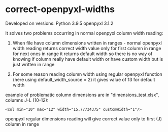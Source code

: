 # correct-openpyxl-widths
Developed on versions:
Python      3.9.5
openpyxl    3.1.2

It solves two problems occurring in normal openpyxl column width reading:
    
1. When file have column dimensions written in ranges - normal openpyxl width reading returns correct
width value only for first column in range for next ones in range it returns default width
so there is no way of knowing if column really have default width or have custom width but is just written in range
    
2. For some reason reading column width using regular openpyxl function (here using default_width_source = 2)
it gives value of 13 for default width

	
example of problematic column dimensions are in "dimensions_test.xlsx", columns J-L (10-12):

    <col min="10" max="12" width="15.77734375" customWidth="1"/>

openpyxl regular dimensions reading will give correct value only to first (J) column in range
